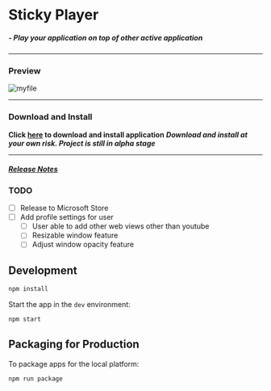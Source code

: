 # Sticky Player
##### _- Play your application on top of other active application_
***
### Preview
![myfile](https://i.imgur.com/Sbp5C86.gif[/img])
***
### Download and Install
**Click [here](https://github.com/gitgregoryfuntera/sticky-player/releases/download/0.0.1/Sticky.Player.Setup.0.0.1.exe) to download and install application**
***Download and install at your own risk. Project is still in alpha stage***
***
##### [Release Notes](https://github.com/gitgregoryfuntera/sticky-player/releases)

### TODO
- [ ] Release to Microsoft Store
- [ ] Add profile settings for user
    - [ ] User able to add other web views other than youtube
    - [ ] Resizable window feature
    - [ ] Adjust window opacity feature

## Development

```bash
npm install
```

Start the app in the `dev` environment:

```bash
npm start
```

## Packaging for Production

To package apps for the local platform:

```bash
npm run package
```
